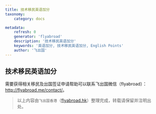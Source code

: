 ```yaml
---
title: 技术移民英语加分
taxonomy:
    category: docs

metadata:
    refresh: 0
    generator: 'flyabroad'
    description: '技术移民英语加分'
    keywords: '英语加分, 技术移民英语加分, English Points'
    author: '飞出国'
---
```


## 技术移民英语加分



需要获得相关移民及出国签证申请帮助可以联系飞出国微信（flyabroad）： <a href="http://flyabroad.me/contact" target="_blank">http://flyabroad.me/contact/</a>。

> 以上内容由`飞出国香港`（<a href="http://flyabroad.hk/" target="_blank">flyabroad.hk</a>）整理完成，转载请保留并注明出处。

[相关扫描件]: /home/checklist/